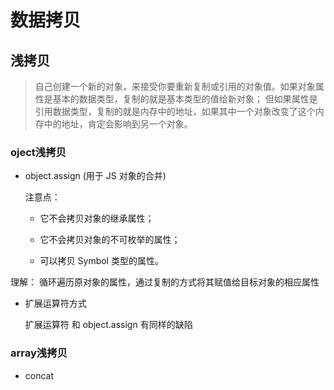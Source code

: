 # 数据拷贝

## 浅拷贝

> 自己创建一个新的对象，来接受你要重新复制或引用的对象值。如果对象属性是基本的数据类型，复制的就是基本类型的值给新对象；
> 但如果属性是引用数据类型，复制的就是内存中的地址，如果其中一个对象改变了这个内存中的地址，肯定会影响到另一个对象。

### oject浅拷贝

- object.assign (用于 JS 对象的合并)

  注意点：

  - 它不会拷贝对象的继承属性；

  - 它不会拷贝对象的不可枚举的属性；

  - 可以拷贝 Symbol 类型的属性。

 理解： 循环遍历原对象的属性，通过复制的方式将其赋值给目标对象的相应属性

- 扩展运算符方式
  
  扩展运算符 和 object.assign 有同样的缺陷

### array浅拷贝

- concat